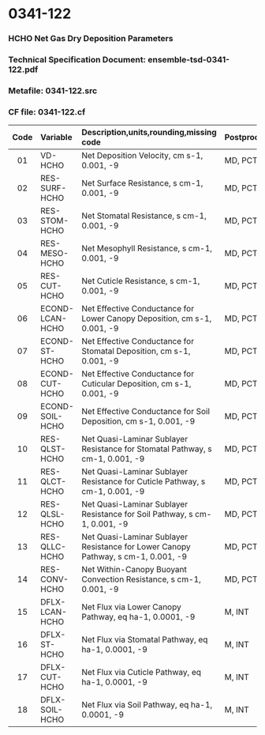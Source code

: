 # 0341-122
### HCHO Net Gas Dry Deposition Parameters
### Technical Specification Document: ensemble-tsd-0341-122.pdf
### Metafile: 0341-122.src
### CF file: 0341-122.cf
|Code|Variable|Description,units,rounding,missing code|Postprocessing|
|:-:|:-|:-|:-|
|01|VD-HCHO|Net Deposition Velocity, cm s-1, 0.001, -9|MD, PCT, 50|
|02|RES-SURF-HCHO|Net Surface Resistance, s cm-1, 0.001, -9|MD, PCT, 50|
|03|RES-STOM-HCHO|Net Stomatal Resistance, s cm-1, 0.001, -9|MD, PCT, 50|
|04|RES-MESO-HCHO|Net Mesophyll Resistance, s cm-1, 0.001, -9|MD, PCT, 50|
|05|RES-CUT-HCHO|Net Cuticle Resistance, s cm-1, 0.001, -9|MD, PCT, 50|
|06|ECOND-LCAN-HCHO|Net Effective Conductance for Lower Canopy Deposition, cm s-1, 0.001, -9|MD, PCT, 50|
|07|ECOND-ST-HCHO|Net Effective Conductance for Stomatal Deposition, cm s-1, 0.001, -9|MD, PCT, 50|
|08|ECOND-CUT-HCHO|Net Effective Conductance for Cuticular Deposition, cm s-1, 0.001, -9|MD, PCT, 50|
|09|ECOND-SOIL-HCHO|Net Effective Conductance for Soil Deposition, cm s-1, 0.001, -9|MD, PCT, 50|
|10|RES-QLST-HCHO|Net Quasi-Laminar Sublayer Resistance for Stomatal Pathway, s cm-1, 0.001, -9|MD, PCT, 50|
|11|RES-QLCT-HCHO|Net Quasi-Laminar Sublayer Resistance for Cuticle Pathway, s cm-1, 0.001, -9|MD, PCT, 50|
|12|RES-QLSL-HCHO|Net Quasi-Laminar Sublayer Resistance for Soil  Pathway, s cm-1, 0.001, -9|MD, PCT, 50|
|13|RES-QLLC-HCHO|Net Quasi-Laminar Sublayer Resistance for Lower Canopy Pathway, s cm-1, 0.001, -9|MD, PCT, 50|
|14|RES-CONV-HCHO|Net Within-Canopy Buoyant Convection Resistance, s cm-1, 0.001, -9|MD, PCT, 50|
|15|DFLX-LCAN-HCHO|Net Flux via Lower Canopy Pathway, eq ha-1, 0.0001, -9|M, INT|
|16|DFLX-ST-HCHO|Net Flux via Stomatal Pathway, eq ha-1, 0.0001, -9|M, INT|
|17|DFLX-CUT-HCHO|Net Flux via Cuticle Pathway, eq ha-1, 0.0001, -9|M, INT|
|18|DFLX-SOIL-HCHO|Net Flux via Soil Pathway, eq ha-1, 0.0001, -9|M, INT|
